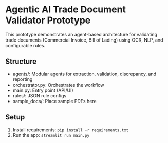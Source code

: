 # Agentic AI Trade Document Validator Prototype

This prototype demonstrates an agent-based architecture for validating trade documents (Commercial Invoice, Bill of Lading) using OCR, NLP, and configurable rules.

## Structure

- agents/: Modular agents for extraction, validation, discrepancy, and reporting
- orchestrator.py: Orchestrates the workflow
- main.py: Entry point (API/UI)
- rules/: JSON rule configs
- sample_docs/: Place sample PDFs here

## Setup

1. Install requirements: `pip install -r requirements.txt`
2. Run the app: `streamlit run main.py`
